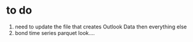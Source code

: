 # to do

1. need to update the file that creates Outlook Data then everything else
2. bond time series parquet look....